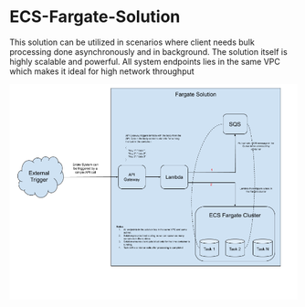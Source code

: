 # ECS-Fargate-Solution
This solution can be utilized in scenarios where client needs bulk processing done asynchronously and in background. The solution itself is highly scalable and powerful. All system endpoints lies in the same VPC which makes it ideal for high network throughput 


![Fargate Solution](GeneralFargateSolution.png?raw=true "Title")